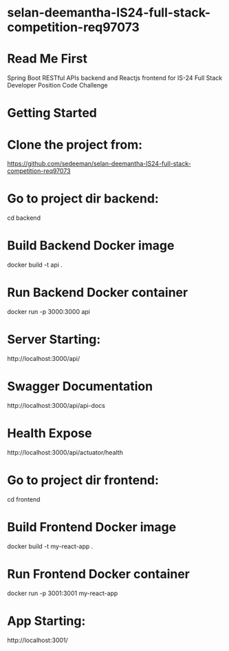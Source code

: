 # selan-deemantha-IS24-full-stack-competition-req97073

# Read Me First
Spring Boot RESTful APIs backend and Reactjs frontend for IS-24 Full Stack Developer Position Code Challenge

# Getting Started

# Clone the project from:
https://github.com/sedeeman/selan-deemantha-IS24-full-stack-competition-req97073

# Go to project dir backend: 
cd backend

# Build Backend Docker image
docker build -t api .

# Run Backend Docker container
docker run -p 3000:3000 api

# Server Starting:  
http://localhost:3000/api/

# Swagger Documentation
http://localhost:3000/api/api-docs

# Health Expose
http://localhost:3000/api/actuator/health



# Go to project dir frontend:
cd frontend

# Build Frontend Docker image
docker build -t my-react-app .

# Run Frontend Docker container
docker run -p 3001:3001 my-react-app

# App Starting:
http://localhost:3001/


